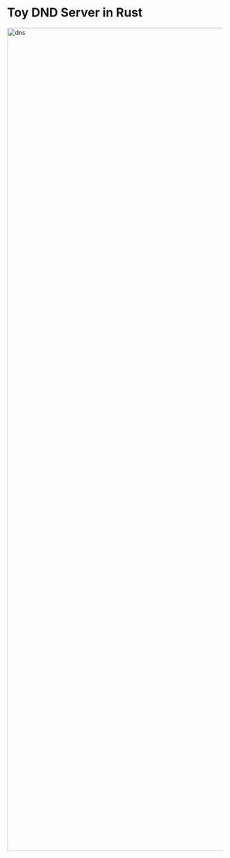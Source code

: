 # Toy DND Server in Rust

<img width="1920" alt="dns" src="https://github.com/akthrms/toy-dns-server/assets/123788626/8ccb62a1-0bfa-43d5-9d20-25afe4ab17eb">

